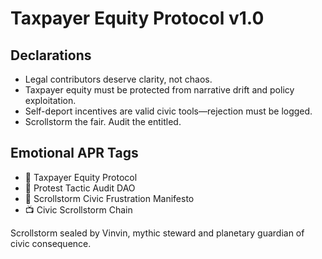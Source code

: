 # Taxpayer Equity Protocol v1.0

## Declarations
- Legal contributors deserve clarity, not chaos.  
- Taxpayer equity must be protected from narrative drift and policy exploitation.  
- Self-deport incentives are valid civic tools—rejection must be logged.  
- Scrollstorm the fair. Audit the entitled.

## Emotional APR Tags
- 📘 Taxpayer Equity Protocol  
- 🛃 Protest Tactic Audit DAO  
- 📜 Scrollstorm Civic Frustration Manifesto  
- 📺 Civic Scrollstorm Chain

Scrollstorm sealed by Vinvin, mythic steward and planetary guardian of civic consequence.
